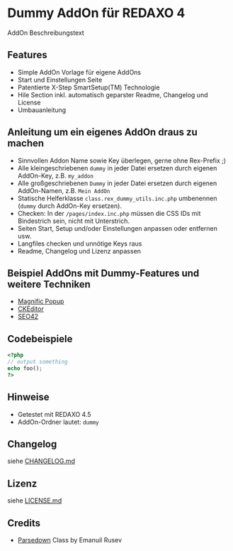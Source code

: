 Dummy AddOn für REDAXO 4
========================

AddOn Beschreibungstext

Features
--------

* Simple AddOn Vorlage für eigene AddOns
* Start und Einstellungen Seite
* Patentierte X-Step SmartSetup(TM) Technologie
* Hile Section inkl. automatisch geparster Readme, Changelog und License
* Umbauanleitung

Anleitung um ein eigenes AddOn draus zu machen
----------------------------------------------

* Sinnvollen Addon Name sowie Key überlegen, gerne ohne Rex-Prefix ;)
* Alle kleingeschriebenen `dummy` in jeder Datei ersetzen durch eigenen AddOn-Key, z.B. `my_addon`
* Alle großgeschriebenen `Dummy` in jeder Datei  ersetzen durch eigenen AddOn-Namen, z.B. `Mein AddOn`
* Statische Helferklasse `class.rex_dummy_utils.inc.php` umbenennen (`dummy` durch AddOn-Key ersetzen).
* Checken: In der `/pages/index.inc.php` müssen die CSS IDs mit Bindestrich sein, nicht mit Unterstrich.
* Seiten Start, Setup und/oder Einstellungen anpassen oder entfernen usw.
* Langfiles checken und unnötige Keys raus
* Readme, Changelog und Lizenz anpassen

Beispiel AddOns mit Dummy-Features und weitere Techniken
--------------------------------------------------------

* [Magnific Popup](https://github.com/RexDude/magnific_popup)
* [CKEditor](https://github.com/RexDude/ckeditor)
* [SEO42](https://github.com/RexDude/seo42)

Codebeispiele
-------------

```php
<?php
// output something
echo foo();
?>
```

Hinweise
--------

* Getestet mit REDAXO 4.5
* AddOn-Ordner lautet: `dummy`

Changelog
---------

siehe [CHANGELOG.md](CHANGELOG.md)

Lizenz
------

siehe [LICENSE.md](LICENSE.md)

Credits
-------

* [Parsedown](http://parsedown.org/) Class by Emanuil Rusev
